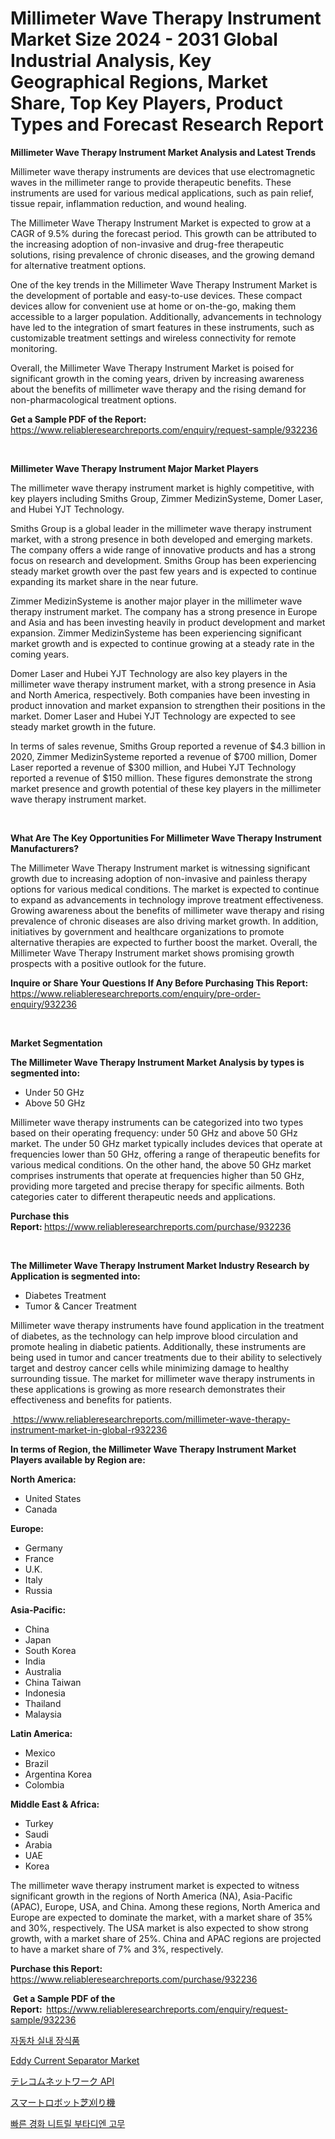 <p><h1>Millimeter Wave Therapy Instrument Market Size 2024 - 2031 Global Industrial Analysis, Key Geographical Regions, Market Share, Top Key Players, Product Types and Forecast Research Report</h1></p><p><strong>Millimeter Wave Therapy Instrument Market Analysis and Latest Trends</strong></p>
<p><p>Millimeter wave therapy instruments are devices that use electromagnetic waves in the millimeter range to provide therapeutic benefits. These instruments are used for various medical applications, such as pain relief, tissue repair, inflammation reduction, and wound healing.</p><p>The Millimeter Wave Therapy Instrument Market is expected to grow at a CAGR of 9.5% during the forecast period. This growth can be attributed to the increasing adoption of non-invasive and drug-free therapeutic solutions, rising prevalence of chronic diseases, and the growing demand for alternative treatment options.</p><p>One of the key trends in the Millimeter Wave Therapy Instrument Market is the development of portable and easy-to-use devices. These compact devices allow for convenient use at home or on-the-go, making them accessible to a larger population. Additionally, advancements in technology have led to the integration of smart features in these instruments, such as customizable treatment settings and wireless connectivity for remote monitoring.</p><p>Overall, the Millimeter Wave Therapy Instrument Market is poised for significant growth in the coming years, driven by increasing awareness about the benefits of millimeter wave therapy and the rising demand for non-pharmacological treatment options.</p></p>
<p><strong>Get a Sample PDF of the Report:&nbsp;</strong> <a href="https://www.reliableresearchreports.com/enquiry/request-sample/932236">https://www.reliableresearchreports.com/enquiry/request-sample/932236</a></p>
<p>&nbsp;</p>
<p><strong>Millimeter Wave Therapy Instrument Major Market Players</strong></p>
<p><p>The millimeter wave therapy instrument market is highly competitive, with key players including Smiths Group, Zimmer MedizinSysteme, Domer Laser, and Hubei YJT Technology. </p><p>Smiths Group is a global leader in the millimeter wave therapy instrument market, with a strong presence in both developed and emerging markets. The company offers a wide range of innovative products and has a strong focus on research and development. Smiths Group has been experiencing steady market growth over the past few years and is expected to continue expanding its market share in the near future.</p><p>Zimmer MedizinSysteme is another major player in the millimeter wave therapy instrument market. The company has a strong presence in Europe and Asia and has been investing heavily in product development and market expansion. Zimmer MedizinSysteme has been experiencing significant market growth and is expected to continue growing at a steady rate in the coming years.</p><p>Domer Laser and Hubei YJT Technology are also key players in the millimeter wave therapy instrument market, with a strong presence in Asia and North America, respectively. Both companies have been investing in product innovation and market expansion to strengthen their positions in the market. Domer Laser and Hubei YJT Technology are expected to see steady market growth in the future.</p><p>In terms of sales revenue, Smiths Group reported a revenue of $4.3 billion in 2020, Zimmer MedizinSysteme reported a revenue of $700 million, Domer Laser reported a revenue of $300 million, and Hubei YJT Technology reported a revenue of $150 million. These figures demonstrate the strong market presence and growth potential of these key players in the millimeter wave therapy instrument market.</p></p>
<p>&nbsp;</p>
<p><strong>What Are The Key Opportunities For Millimeter Wave Therapy Instrument Manufacturers?</strong></p>
<p><p>The Millimeter Wave Therapy Instrument market is witnessing significant growth due to increasing adoption of non-invasive and painless therapy options for various medical conditions. The market is expected to continue to expand as advancements in technology improve treatment effectiveness. Growing awareness about the benefits of millimeter wave therapy and rising prevalence of chronic diseases are also driving market growth. In addition, initiatives by government and healthcare organizations to promote alternative therapies are expected to further boost the market. Overall, the Millimeter Wave Therapy Instrument market shows promising growth prospects with a positive outlook for the future.</p></p>
<p><strong>Inquire or Share Your Questions If Any Before Purchasing This Report:</strong> <a href="https://www.reliableresearchreports.com/enquiry/pre-order-enquiry/932236">https://www.reliableresearchreports.com/enquiry/pre-order-enquiry/932236</a></p>
<p>&nbsp;</p>
<p><strong>Market Segmentation</strong></p>
<p><strong>The Millimeter Wave Therapy Instrument Market Analysis by types is segmented into:</strong></p>
<p><ul><li>Under 50 GHz</li><li>Above 50 GHz</li></ul></p>
<p><p>Millimeter wave therapy instruments can be categorized into two types based on their operating frequency: under 50 GHz and above 50 GHz market. The under 50 GHz market typically includes devices that operate at frequencies lower than 50 GHz, offering a range of therapeutic benefits for various medical conditions. On the other hand, the above 50 GHz market comprises instruments that operate at frequencies higher than 50 GHz, providing more targeted and precise therapy for specific ailments. Both categories cater to different therapeutic needs and applications.</p></p>
<p><strong>Purchase this Report:&nbsp;</strong><a href="https://www.reliableresearchreports.com/purchase/932236">https://www.reliableresearchreports.com/purchase/932236</a></p>
<p>&nbsp;</p>
<p><strong>The Millimeter Wave Therapy Instrument Market Industry Research by Application is segmented into:</strong></p>
<p><ul><li>Diabetes Treatment</li><li>Tumor & Cancer Treatment</li></ul></p>
<p><p>Millimeter wave therapy instruments have found application in the treatment of diabetes, as the technology can help improve blood circulation and promote healing in diabetic patients. Additionally, these instruments are being used in tumor and cancer treatments due to their ability to selectively target and destroy cancer cells while minimizing damage to healthy surrounding tissue. The market for millimeter wave therapy instruments in these applications is growing as more research demonstrates their effectiveness and benefits for patients.</p></p>
<p><a href="https://www.reliableresearchreports.com/millimeter-wave-therapy-instrument-market-in-global-r932236">&nbsp;https://www.reliableresearchreports.com/millimeter-wave-therapy-instrument-market-in-global-r932236</a></p>
<p><strong>In terms of Region, the Millimeter Wave Therapy Instrument Market Players available by Region are:</strong></p>
<p>
    <p> <strong> North America: </strong>
        <ul>
            <li>United States</li>
            <li>Canada</li>
        </ul>
        </p> 
    <p> <strong> Europe: </strong>
        <ul>
            <li>Germany</li>
            <li>France</li>
            <li>U.K.</li>
            <li>Italy</li>
            <li>Russia</li>
        </ul>
        </p> 
    <p> <strong> Asia-Pacific: </strong>
        <ul>
            <li>China</li>
            <li>Japan</li>
            <li>South Korea</li>
            <li>India</li>
            <li>Australia</li>
            <li>China Taiwan</li>
            <li>Indonesia</li>
            <li>Thailand</li>
            <li>Malaysia</li>
        </ul>
        </p> 
    <p> <strong> Latin America: </strong>
        <ul>
            <li>Mexico</li>
            <li>Brazil</li>
            <li>Argentina Korea</li>
            <li>Colombia</li>
        </ul>
        </p> 
    <p> <strong> Middle East & Africa: </strong>
        <ul>
            <li>Turkey</li>
            <li>Saudi</li>
            <li>Arabia</li>
            <li>UAE</li>
            <li>Korea</li>
        </ul>
    </p>
    </p>
<p><p>The millimeter wave therapy instrument market is expected to witness significant growth in the regions of North America (NA), Asia-Pacific (APAC), Europe, USA, and China. Among these regions, North America and Europe are expected to dominate the market, with a market share of 35% and 30%, respectively. The USA market is also expected to show strong growth, with a market share of 25%. China and APAC regions are projected to have a market share of 7% and 3%, respectively.</p></p>
<p><strong>Purchase this Report: </strong><a href="https://www.reliableresearchreports.com/purchase/932236">https://www.reliableresearchreports.com/purchase/932236</a></p>
<p>&nbsp;<strong>Get a Sample PDF of the Report:&nbsp;&nbsp;</strong><a href="https://www.reliableresearchreports.com/enquiry/request-sample/932236">https://www.reliableresearchreports.com/enquiry/request-sample/932236</a></p>
<p><strong></strong></p>
<p><p><a href="https://medium.com/@dylanobrien626/%EC%9E%90%EB%8F%99%EC%B0%A8-%EC%8B%9C%ED%8A%B8-%EC%8B%9C%EC%9E%A5-%EA%B7%9C%EB%AA%A8-cagr-%ED%8A%B8%EB%A0%8C%EB%93%9C-2024-2030-247858bd0b3d">자동차 실내 장식품</a></p><p><a href="https://www.linkedin.com/pulse/eddy-current-separator-market-comprehensive-assessment-hhrxe">Eddy Current Separator Market</a></p><p><a href="https://github.com/deonnorth8/Market-Research-Report-List-1/blob/main/204520083339.md">テレコムネットワーク API</a></p><p><a href="https://medium.com/@jonathandavies84/%E3%82%B9%E3%83%9E%E3%83%BC%E3%83%88%E3%83%AD%E3%83%9C%E3%83%83%E3%83%88%E8%8A%9D%E5%88%88%E3%82%8A%E6%A9%9F%E5%B8%82%E5%A0%B4%E8%AA%BF%E6%9F%BB%E3%83%AC%E3%83%9D%E3%83%BC%E3%83%88-%E3%81%9D%E3%81%AE%E6%AD%B4%E5%8F%B2%E3%81%A82031%E5%B9%B4%E3%81%BE%E3%81%A7%E3%81%AE%E4%BA%88%E6%B8%AC-d6d9c56c14b7">スマートロボット芝刈り機</a></p><p><a href="https://medium.com/@deborahward03/%EB%B9%A0%EB%A5%B8-%EC%B9%98%EC%9C%A0-%EB%8B%88%ED%8A%B8%EB%A6%B4-%EB%B6%80%ED%83%80%EB%94%94%EC%97%94-%EA%B3%A0%EB%AC%B4-%EC%8B%9C%EC%9E%A5%EC%9D%80-%EC%8B%9C%EC%9E%A5-%EC%A0%90%EC%9C%A0%EC%9C%A8-%EC%8B%9C%EC%9E%A5-%EB%8F%99%ED%96%A5-%EB%B0%8F-%EC%8B%9C%EC%9E%A5-%EC%84%B1%EC%9E%A5%EC%97%90-%EB%8C%80%ED%95%9C-%EC%A0%95%EB%B3%B4%EB%A5%BC-%EC%A0%9C%EA%B3%B5%ED%95%A9%EB%8B%88%EB%8B%A4-984649c4e1ee">빠른 경화 니트릴 부타디엔 고무</a></p></p>